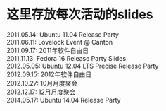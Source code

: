 这里存放每次活动的slides
==========

2011.05.14: Ubuntu 11.04 Release Party  
2011.06.11: Lovelock Event @ Canton  
2011.09.17: 2011年软件自由日  
2011.11.13: Fedora 16 Release Party Slides  
2012.05.05: Ubuntu 12.04 LTS Precise Release Party  
2012.09.15: 2012年软件自由日  
2012.10.27: 10月月度聚会  
2012.12.17: 12月月度聚会  
2014.05.17: Ubuntu 14.04 Release Party
